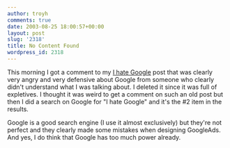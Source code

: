 ```yaml
---
author: troyh
comments: true
date: 2003-08-25 18:00:57+00:00
layout: post
slug: '2318'
title: No Content Found
wordpress_id: 2318
---
```


This morning I got a comment to my [I hate Google](http://www.troyandgay.com/archives/2003/07/001588.php) post that was clearly very angry and very defensive about Google from someone who clearly didn't understand what I was talking about. I deleted it since it was full of expletives. I thought it was weird to get a comment on such an old post but then I did a search on Google for "I hate Google" and it's the #2 item in the results.

Google is a good search engine (I use it almost exclusively) but they're not perfect and they clearly made some mistakes when designing GoogleAds. And yes, I do think that Google has too much power already.
